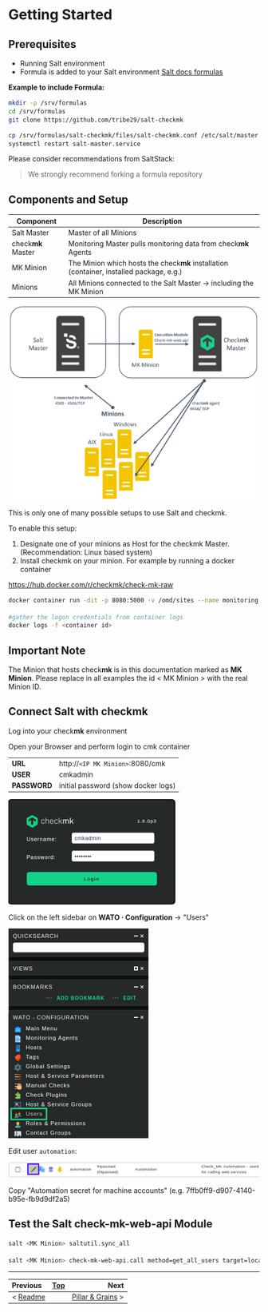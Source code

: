 # Getting Started
## Prerequisites  
- Running Salt environment 
- Formula is added to your Salt environment [Salt docs formulas](https://docs.saltstack.com/en/latest/topics/development/conventions/formulas.html#adding-a-formula-as-a-gitfs-remote)

**Example to include Formula:**
```bash
mkdir -p /srv/formulas
cd /srv/formulas
git clone https://github.com/tribe29/salt-checkmk
```

```bash
cp /srv/formulas/salt-checkmk/files/salt-checkmk.conf /etc/salt/master.d/
systemctl restart salt-master.service
```

Please consider recommendations from SaltStack:
>We strongly recommend forking a formula repository 



## Components and Setup

| Component        | Description                    | 
|------------------|------------------------------- |
|Salt Master       |Master of all Minions           |
|check**mk** Master|Monitoring Master pulls monitoring data from check**mk** Agents| 
|MK Minion         |The Minion which hosts the check**mk** installation (container, installed package, e.g.)
|Minions           |All Minions connected to the Salt Master -> including the MK Minion|


![setup](/docs/images/setup.png)

This is only one of many possible setups to use Salt and checkmk.

To enable this setup:

1. Designate one of your minions as Host for the checkmk Master.
   (Recommendation: Linux based system)
2. Install checkmk on your minion. For example by running a docker container

https://hub.docker.com/r/checkmk/check-mk-raw

```bash
docker container run -dit -p 8080:5000 -v /omd/sites --name monitoring -v /etc/localtime:/etc/localtime --restart always checkmk/check-mk-raw:1.6.0-latest

#gather the logon credentials from container logs
docker logs -f <container id>
```
## Important Note
The Minion that hosts check**mk** is in this documentation marked as **MK Minion**.
Please replace in all examples the id < MK Minion > with the real Minion ID. 


## Connect Salt with check**mk**
Log into your check**mk** environment

Open your Browser and perform login to cmk container


|          |                                     |
|----------|-------------------------------------|
| **URL**  |  http://`<IP MK Minion>`:8080/cmk   |
| **USER** |  cmkadmin                           |
| **PASSWORD** |  initial password (show docker logs) |
 

![checkmk logon](images/cmk-logon.png)

Click on the left sidebar on **WATO · Configuration** ->  "Users"

![wato conf users](images/wato_conf_users.png)

Edit user `automation`:

![checkmk automation user](images/cmk-automation-user.png)

Copy "Automation secret for machine accounts" (e.g. 7ffb0ff9-d907-4140-b95e-fb9d9df2a5)

## Test the Salt check-mk-web-api Module

```bash
salt <MK Minion> saltutil.sync_all

salt <MK Minion> check-mk-web-api.call method=get_all_users target=localhost cmk_site=cmk port=8080 cmk_user=automation cmk_secret=<paste here the automation secret>
```

---
|**Previous**|[Top](#getting-started)|**Next**|
|:-|-|-:|
| < [Readme](../README.md) || [Pillar & Grains](cmk_pillar_grains.md) >| 